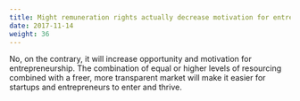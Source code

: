 ```yaml
---
title: Might remuneration rights actually decrease motivation for entrepreneurship?
date: 2017-11-14
weight: 36
---
```


No, on the contrary, it will increase opportunity and motivation for entrepreneurship. The combination of equal or higher levels of resourcing combined with a freer, more transparent market will make it easier for startups and entrepreneurs to enter and thrive.
